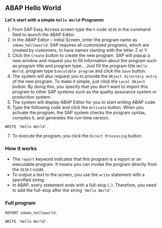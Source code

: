 ## ABAP Hello World

**Let's start with a simple `Hello World`-Programm**

1. From SAP Easy Access screen type the t-code `SE38` in the command field to launch the ABAP Editor.
2. In the ABAP Editor – Initial Screen, enter the program name as `zdemo_helloworld`. SAP requires all customized programs, which are created by customers, to have names starting with the letter Z or Y.
3. Click the `Create` button to create the new program. SAP will popup a new window and request you to fill information about the program such as program title and program type... Just fill the program title `Hello World`, program type `Executable program` and click the `Save` button.
4. The system will also request you to provide the `Object directory entry` of the new program. To make it simple, just click the `Local Object` button. By doing this, you specify that you don’t want to import this program to other SAP systems such as the quality assurance system or production system.
5. The system will display ABAP Editor for you to start writing ABAP code.
6. Type the following code and click the `Activate` button. When you activate the program, the SAP system checks the program syntax, compiles it, and generates the run-time version.

```abap
WRITE 'Hello World'.
```

7. To execute the program, you click the `Direct Processing` button.

### How it works

- The `report` keyword indicates that this program is a report or an executable program. It means you can invoke the program directly from the `SE38` t-code.
- To output a text to the screen, you use the `write` statement with a specified string.
- In ABAP, every statement ends with a full-stop (`.`). Therefore, you need to add the full-stop after the string `'Hello World'`.

### Full program

```abap
REPORT zdemo_helloworld.

WRITE 'Hello World'.
```
